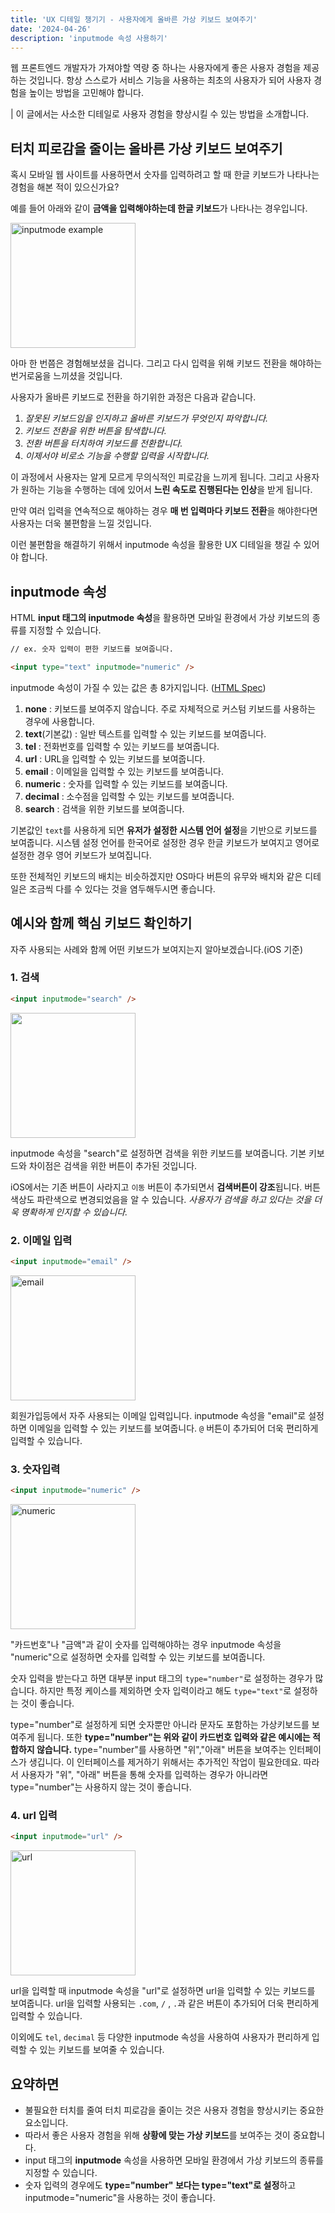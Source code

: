 ```yaml
---
title: 'UX 디테일 챙기기 - 사용자에게 올바른 가상 키보드 보여주기'
date: '2024-04-26'
description: 'inputmode 속성 사용하기'
---
```


웹 프론트엔드 개발자가 가져야할 역량 중 하나는 사용자에게 좋은 사용자 경험을 제공하는 것입니다. 항상 스스로가 서비스 기능을 사용하는 최초의 사용자가 되어 사용자 경험을 높이는 방법을 고민해야 합니다.

| 이 글에서는 사소한 디테일로 사용자 경험을 향상시킬 수 있는 방법을 소개합니다.

## 터치 피로감을 줄이는 올바른 가상 키보드 보여주기

혹시 모바일 웹 사이트를 사용하면서 숫자를 입력하려고 할 때 한글 키보드가 나타나는 경험을 해본 적이 있으신가요?

예를 들어 아래와 같이 **금액을 입력해야하는데 한글 키보드**가 나타나는 경우입니다.

<img src="https://github.com/sa02045/blog/assets/50866506/9dcdd0bf-cd80-46cf-823f-5339b5989dfe" width="200" alt="inputmode example"/>

아마 한 번쯤은 경험해보셨을 겁니다. 그리고 다시 입력을 위해 키보드 전환을 해야하는 번거로움을 느끼셨을 것입니다.

사용자가 올바른 키보드로 전환을 하기위한 과정은 다음과 같습니다.

1. _잘못된 키보드임을 인지하고 올바른 키보드가 무엇인지 파악합니다._
2. _키보드 전환을 위한 버튼을 탐색합니다._
3. _전환 버튼을 터치하여 키보드를 전환합니다._
4. _이제서야 비로소 기능을 수행할 입력을 시작합니다._

이 과정에서 사용자는 알게 모르게 무의식적인 피로감을 느끼게 됩니다. 그리고 사용자가 원하는 기능을 수행하는 데에 있어서 **느린 속도로 진행된다는 인상**을 받게 됩니다.

만약 여러 입력을 연속적으로 해야하는 경우 **매 번 입력마다 키보드 전환**을 해야한다면 사용자는 더욱 불편함을 느낄 것입니다.

이런 불편함을 해결하기 위해서 inputmode 속성을 활용한 UX 디테일을 챙길 수 있어야 합니다.

## inputmode 속성

HTML **input 태그의 inputmode 속성**을 활용하면 모바일 환경에서 가상 키보드의 종류를 지정할 수 있습니다.

```html
// ex. 숫자 입력이 편한 키보드를 보여줍니다.

<input type="text" inputmode="numeric" />
```

inputmode 속성이 가질 수 있는 값은 총 8가지입니다. ([HTML Spec](https://html.spec.whatwg.org/multipage/interaction.html#attr-inputmode))

1. **none** : 키보드를 보여주지 않습니다. 주로 자체적으로 커스텀 키보드를 사용하는 경우에 사용합니다.
2. **text**(기본값) : 일반 텍스트를 입력할 수 있는 키보드를 보여줍니다.
3. **tel** : 전화번호를 입력할 수 있는 키보드를 보여줍니다.
4. **url** : URL을 입력할 수 있는 키보드를 보여줍니다.
5. **email** : 이메일을 입력할 수 있는 키보드를 보여줍니다.
6. **numeric** : 숫자를 입력할 수 있는 키보드를 보여줍니다.
7. **decimal** : 소수점을 입력할 수 있는 키보드를 보여줍니다.
8. **search** : 검색을 위한 키보드를 보여줍니다.

기본값인 `text`를 사용하게 되면 **유저가 설정한 시스템 언어 설정**을 기반으로 키보드를 보여줍니다. 시스템 설정 언어를 한국어로 설정한 경우 한글 키보드가 보여지고 영어로 설정한 경우 영어 키보드가 보여집니다.

또한 전체적인 키보드의 배치는 비슷하겠지만 OS마다 버튼의 유무와 배치와 같은 디테일은 조금씩 다를 수 있다는 것을 염두해두시면 좋습니다.

## 예시와 함께 핵심 키보드 확인하기

자주 사용되는 사례와 함께 어떤 키보드가 보여지는지 알아보겠습니다.(iOS 기준)

### 1. 검색

```html
<input inputmode="search" />
```

<img src="https://github.com/sa02045/blog/assets/50866506/29079afe-68ed-4848-9727-4de4fbe08c90" width="200"/>

inputmode 속성을 "search"로 설정하면 검색을 위한 키보드를 보여줍니다. 기본 키보드와 차이점은 검색을 위한 버튼이 추가된 것입니다.

iOS에서는 기존 버튼이 사라지고 `이동` 버튼이 추가되면서 **검색버튼이 강조**됩니다. 버튼 색상도 파란색으로 변경되었음을 알 수 있습니다. _사용자가 검색을 하고 있다는 것을 더욱 명확하게 인지할 수 있습니다._

### 2. 이메일 입력

```html
<input inputmode="email" />
```

<img src="https://github.com/sa02045/blog/assets/50866506/fe25fa69-c86b-493e-86ba-46ab9afc9c43" width="200" alt="email"/>

회원가입등에서 자주 사용되는 이메일 입력입니다. inputmode 속성을 "email"로 설정하면 이메일을 입력할 수 있는 키보드를 보여줍니다. `@` 버튼이 추가되어 더욱 편리하게 입력할 수 있습니다.

### 3. 숫자입력

```html
<input inputmode="numeric" />
```

<img src="https://github.com/sa02045/blog/assets/50866506/8e7eec31-92c8-43ff-9664-6a7af4282743" width="200" alt="numeric"/>

"카드번호"나 "금액"과 같이 숫자를 입력해야하는 경우 inputmode 속성을 "numeric"으로 설정하면 숫자를 입력할 수 있는 키보드를 보여줍니다.

숫자 입력을 받는다고 하면 대부분 input 태그의 `type="number"`로 설정하는 경우가 많습니다. 하지만 특정 케이스를 제외하면 숫자 입력이라고 해도 `type="text"`로 설정하는 것이 좋습니다.

type="number"로 설정하게 되면 숫자뿐만 아니라 문자도 포함하는 가상키보드를 보여주게 됩니다. 또한 **type="number"는 위와 같이 카드번호 입력와 같은 예시에는 적합하지 않습니다.** type="number"를 사용하면 "위","아래" 버튼을 보여주는 인터페이스가 생깁니다. 이 인터페이스를 제거하기 위해서는 추가적인 작업이 필요한데요. 따라서 사용자가 "위", "아래" 버튼을 통해 숫자를 입력하는 경우가 아니라면 type="number"는 사용하지 않는 것이 좋습니다.

### 4. url 입력

```html
<input inputmode="url" />
```

<img src="https://github.com/sa02045/blog/assets/50866506/3482e78f-bede-4b34-b117-e7b9df17ab7b" width="200" alt="url"/>

url을 입력할 때 inputmode 속성을 "url"로 설정하면 url을 입력할 수 있는 키보드를 보여줍니다. url을 입력할 사용되는 `.com`, `/` , `.`과 같은 버튼이 추가되어 더욱 편리하게 입력할 수 있습니다.

이외에도 `tel`, `decimal` 등 다양한 inputmode 속성을 사용하여 사용자가 편리하게 입력할 수 있는 키보드를 보여줄 수 있습니다.

## 요약하면

- 불필요한 터치를 줄여 터치 피로감을 줄이는 것은 사용자 경험을 향상시키는 중요한 요소입니다.
- 따라서 좋은 사용자 경험을 위해 **상황에 맞는 가상 키보드**를 보여주는 것이 중요합니다.
- input 태그의 **inputmode** 속성을 사용하면 모바일 환경에서 가상 키보드의 종류를 지정할 수 있습니다.
- 숫자 입력의 경우에도 **type="number" 보다는 type="text"로 설정**하고 inputmode="numeric"을 사용하는 것이 좋습니다.
